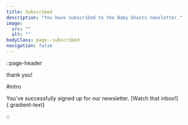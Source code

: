 ```yaml
---
title: Subscribed
description: "You have subscribed to the Baby Ghosts newsletter."
image:
  src: ""
  alt: ""
bodyClass: page--subscribed
navigation: false
---
```


::page-header

thank you!

#intro

You've successfully signed up for our newsletter. [Watch that inbox!]{.gradient-text}

::

